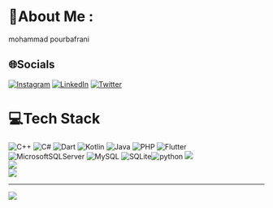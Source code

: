 # 💫About Me :
mohammad pourbafrani

## 🌐Socials
[![Instagram](https://img.shields.io/badge/Instagram-%23E4405F.svg?logo=Instagram&logoColor=white)](https://instagram.com/m.pourbafranii) [![LinkedIn](https://img.shields.io/badge/LinkedIn-%230077B5.svg?logo=linkedin&logoColor=white)](https://linkedin.com/in/mohammadpourbafrani) [![Twitter](https://img.shields.io/badge/Twitter-%231DA1F2.svg?logo=Twitter&logoColor=white)](https://twitter.com/@Berankoivanko1) 

# 💻Tech Stack
![C++](https://img.shields.io/badge/c++-%2300599C.svg?style=for-the-badge&logo=c%2B%2B&logoColor=white) ![C#](https://img.shields.io/badge/c%23-%23239120.svg?style=for-the-badge&logo=c-sharp&logoColor=white) ![Dart](https://img.shields.io/badge/dart-%230175C2.svg?style=for-the-badge&logo=dart&logoColor=white) ![Kotlin](https://img.shields.io/badge/kotlin-%230095D5.svg?style=for-the-badge&logo=kotlin&logoColor=white) ![Java](https://img.shields.io/badge/java-%23ED8B00.svg?style=for-the-badge&logo=java&logoColor=white) ![PHP](https://img.shields.io/badge/php-%23777BB4.svg?style=for-the-badge&logo=php&logoColor=white) ![Flutter](https://img.shields.io/badge/Flutter-%2302569B.svg?style=for-the-badge&logo=Flutter&logoColor=white) ![MicrosoftSQLServer](https://img.shields.io/badge/Microsoft%20SQL%20Sever-CC2927?style=for-the-badge&logo=microsoft%20sql%20server&logoColor=white) ![MySQL](https://img.shields.io/badge/mysql-%2300f.svg?style=for-the-badge&logo=mysql&logoColor=white) ![SQLite](https://img.shields.io/badge/sqlite-%2307405e.svg?style=for-the-badge&logo=sqlite&logoColor=white)![python](https://img.shields.io/badge/python-%230095D5.svg?style=for-the-badge&logo=kotlin&logoColor=white)
![](https://github-readme-stats.vercel.app/api?username=mohammad-pourbafrani&theme=default&hide_border=true&include_all_commits=true&count_private=true)<br/>
![](https://github-readme-streak-stats.herokuapp.com/?user=mohammad-pourbafrani&theme=default&hide_border=true)<br/>
![](https://github-readme-stats.vercel.app/api/top-langs/?username=mohammad-pourbafrani&theme=default&hide_border=true&include_all_commits=true&count_private=true&layout=compact)

---
[![](https://visitcount.itsvg.in/api?id=mohammad-pourbafrani&icon=0&color=0)](https://visitcount.itsvg.in)
